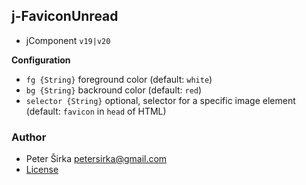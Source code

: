 ## j-FaviconUnread

- jComponent `v19|v20`

__Configuration__

- `fg {String}` foreground color (default: `white`)
- `bg {String}` backround color (default: `red`)
- `selector {String}` optional, selector for a specific image element (default: `favicon` in `head` of HTML)

### Author

- Peter Širka <petersirka@gmail.com>
- [License](https://www.totaljs.com/license/)